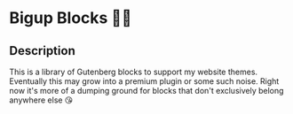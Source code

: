 # Bigup Blocks 🤜🤛

## Description

This is a library of Gutenberg blocks to support my website themes. Eventually this may grow into
a premium plugin or some such noise. Right now it's more of a dumping ground for blocks that
don't exclusively belong anywhere else 😘